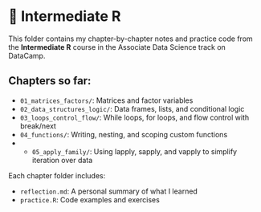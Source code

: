 # 📘 Intermediate R

This folder contains my chapter-by-chapter notes and practice code from the **Intermediate R** course in the Associate Data Science track on DataCamp.

## Chapters so far:
- `01_matrices_factors/`: Matrices and factor variables
- `02_data_structures_logic/`: Data frames, lists, and conditional logic
- `03_loops_control_flow/`: While loops, for loops, and flow control with break/next
- `04_functions/`: Writing, nesting, and scoping custom functions
- - `05_apply_family/`: Using lapply, sapply, and vapply to simplify iteration over data

Each chapter folder includes:
- `reflection.md`: A personal summary of what I learned
- `practice.R`: Code examples and exercises
